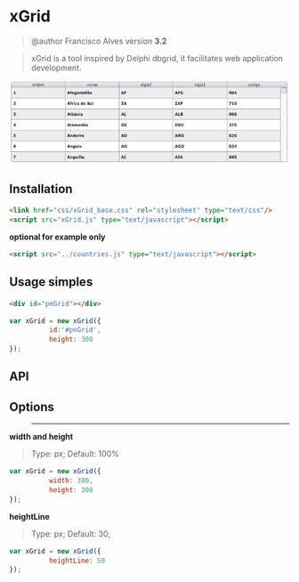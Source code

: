 # xGrid
> @author Francisco Alves
> version **3.2**

> xGrid is a tool inspired by Delphi dbgrid, it facilitates web application development.

![](xgrid.png)

## Installation

```html
<link href="css/xGrid_base.css" rel="stylesheet" type="text/css"/>
<script src="xGrid.js" type="text/javascript"></script>
```

**optional for example only**
```html
<script src="../countries.js" type="text/javascript"></script>
```

## Usage simples
```html
<div id="pnGrid"></div>
```

```javascript
var xGrid = new xGrid({
          id:'#pnGrid',
          height: 300
});
```

## API ##

## Options
>-------------------------------------------
**width and height**
>Type: px; Default: 100%
```javascript
var xGrid = new xGrid({
          width: 300,
          height: 300
});
```

**heightLine**
>Type: px; Default: 30;
```javascript
var xGrid = new xGrid({
          heightLine: 50
});
```




```javascript
```
```javascript
```
```javascript
```
```javascript
```
```javascript
```
```javascript
```
```javascript
```
```javascript
```
